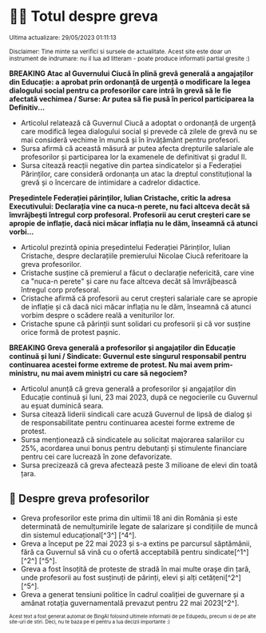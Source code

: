 # 👩‍🏫 Totul despre greva
<sub>Ultima actualizare: 29/05/2023 01:11:13</sub>

<sub>Disclaimer: Tine minte sa verifici si sursele de actualitate. Acest site este doar un instrument de indrumare: nu il lua ad litteram - poate produce informatii partial gresite :)</sub>

**BREAKING Atac al Guvernului Ciucă în plină grevă generală a angajaților din Educație: a aprobat prin ordonanță de urgență o modificare la legea dialogului social pentru ca profesorilor care intră în grevă să le fie afectată vechimea / Surse:  Ar putea să fie pusă în pericol participarea la Definitiv...**
- Articolul relatează că Guvernul Ciucă a adoptat o ordonanță de urgență care modifică legea dialogului social și prevede că zilele de grevă nu se mai consideră vechime în muncă și în învățământ pentru profesori.
- Sursa afirmă că această măsură ar putea afecta drepturile salariale ale profesorilor și participarea lor la examenele de definitivat și gradul II.
- Sursa citează reacții negative din partea sindicatelor și a Federației Părinților, care consideră ordonanța un atac la dreptul constituțional la grevă și o încercare de intimidare a cadrelor didactice.

**Președintele Federației părinților, Iulian Cristache, critic la adresa Executivului: Declarația vine ca nuca-n perete, nu faci altceva decât să îmvrăjbești întregul corp profesoral. Profesorii au cerut creșteri care se apropie de inflație, dacă nici măcar inflația nu le dăm, înseamnă că atunci vorbi...**
- Articolul prezintă opinia președintelui Federației Părinților, Iulian Cristache, despre declarațiile premierului Nicolae Ciucă referitoare la greva profesorilor.
- Cristache susține că premierul a făcut o declarație nefericită, care vine ca "nuca-n perete" și care nu face altceva decât să îmvrăjbească întregul corp profesoral.
- Cristache afirmă că profesorii au cerut creșteri salariale care se apropie de inflație și că dacă nici măcar inflația nu le dăm, înseamnă că atunci vorbim despre o scădere reală a veniturilor lor.
- Cristache spune că părinții sunt solidari cu profesorii și că vor susține orice formă de protest pașnic.

**BREAKING Greva generală a profesorilor și angajaților din Educație continuă și luni / Sindicate: Guvernul este singurul responsabil pentru continuarea acestei forme extreme de protest. Nu mai avem prim-ministru, nu mai avem miniștri cu care să negociem?**
- Articolul anunță că greva generală a profesorilor și angajaților din Educație continuă și luni, 23 mai 2023, după ce negocierile cu Guvernul au eșuat duminică seara.
- Sursa citează liderii sindicali care acuză Guvernul de lipsă de dialog și de responsabilitate pentru continuarea acestei forme extreme de protest.
- Sursa menționează că sindicatele au solicitat majorarea salariilor cu 25%, acordarea unui bonus pentru debutanți și stimulente financiare pentru cei care lucrează în zone defavorizate.
- Sursa precizează că greva afectează peste 3 milioane de elevi din toată țara.

## 🏫 Despre greva profesorilor
- Greva profesorilor este prima din ultimii 18 ani din România și este determinată de nemulțumirile legate de salarizare și condițiile de muncă din sistemul educațional[^3^] [^4^].
- Greva a început pe 22 mai 2023 și s-a extins pe parcursul săptămânii, fără ca Guvernul să vină cu o ofertă acceptabilă pentru sindicate[^1^] [^2^] [^5^].
- Greva a fost însoțită de proteste de stradă în mai multe orașe din țară, unde profesorii au fost susținuți de părinți, elevi și alți cetățeni[^2^] [^5^].
- Greva a generat tensiuni politice în cadrul coaliției de guvernare și a amânat rotația guvernamentală prevazut pentru 22 mai 2023[^2^].


<sub><sub>Acest text a fost generat automat de BingAI folosind ultimele informatii de pe Edupedu, precum si de pe alte site-uri de stiri. Deci, nu te baza pe el pentru a lua decizii importante :)</sub></sub>